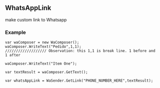 ## WhatsAppLink
make custom link to Whatsapp

### Example
```
var waComposer = new WaComposer();
waComposer.WriteText("Pedido",1,1);
/////////////////// Observation: this 1,1 is break line. 1 before and 1 after

waComposer.WriteText("Item One");

var textResult = waComposer.GetText();

var whatsAppLink = WaSender.GetLink("PHONE_NUMBER_HERE",textResult);

```

